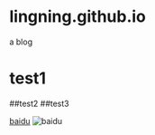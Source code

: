 # lingning.github.io
a blog
# test1
##test2
##test3

[baidu](www.baidu.com)
![baidu](http://www.baidu.com/img/bdlogo.gif "百度logo")
